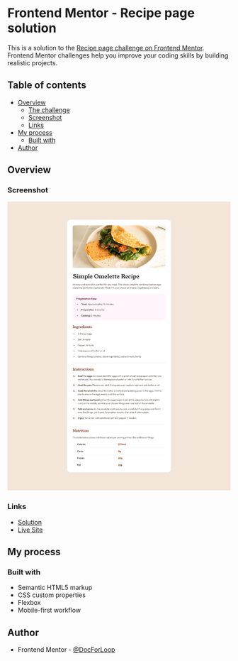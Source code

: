 # Frontend Mentor - Recipe page solution

This is a solution to the [Recipe page challenge on Frontend Mentor](https://www.frontendmentor.io/challenges/recipe-page-KiTsR8QQKm). Frontend Mentor challenges help you improve your coding skills by building realistic projects. 

## Table of contents

- [Overview](#overview)
  - [The challenge](#the-challenge)
  - [Screenshot](#screenshot)
  - [Links](#links)
- [My process](#my-process)
  - [Built with](#built-with)
- [Author](#author)

## Overview

### Screenshot

![](./screenshot.png)

### Links

- [Solution](https://github.com/DocForLoop/recipe-page-main.git)
- [Live Site](https://docforloop.github.io/recipe-page-main/)

## My process

### Built with

- Semantic HTML5 markup
- CSS custom properties
- Flexbox
- Mobile-first workflow

## Author

- Frontend Mentor - [@DocForLoop](https://www.frontendmentor.io/profile/DocForLoop)